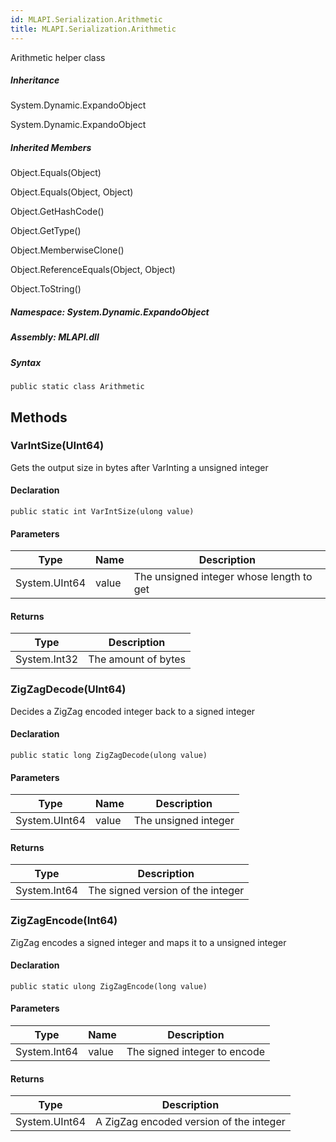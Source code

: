```yaml
---  
id: MLAPI.Serialization.Arithmetic  
title: MLAPI.Serialization.Arithmetic
---
```


<div class="markdown level0 summary">

Arithmetic helper class

</div>

<div class="markdown level0 conceptual">

</div>

<div class="inheritance">

##### Inheritance

<div class="level0">

System.Dynamic.ExpandoObject

</div>

<div class="level1">

System.Dynamic.ExpandoObject

</div>

</div>

<div class="inheritedMembers">

##### Inherited Members

<div>

Object.Equals(Object)

</div>

<div>

Object.Equals(Object, Object)

</div>

<div>

Object.GetHashCode()

</div>

<div>

Object.GetType()

</div>

<div>

Object.MemberwiseClone()

</div>

<div>

Object.ReferenceEquals(Object, Object)

</div>

<div>

Object.ToString()

</div>

</div>

##### **Namespace**: System.Dynamic.ExpandoObject

##### **Assembly**: MLAPI.dll

##### Syntax

    public static class Arithmetic

## Methods 

### VarIntSize(UInt64)

<div class="markdown level1 summary">

Gets the output size in bytes after VarInting a unsigned integer

</div>

<div class="markdown level1 conceptual">

</div>

#### Declaration

    public static int VarIntSize(ulong value)

#### Parameters

| Type          | Name  | Description                              |
|---------------|-------|------------------------------------------|
| System.UInt64 | value | The unsigned integer whose length to get |

#### Returns

| Type         | Description         |
|--------------|---------------------|
| System.Int32 | The amount of bytes |

### ZigZagDecode(UInt64)

<div class="markdown level1 summary">

Decides a ZigZag encoded integer back to a signed integer

</div>

<div class="markdown level1 conceptual">

</div>

#### Declaration

    public static long ZigZagDecode(ulong value)

#### Parameters

| Type          | Name  | Description          |
|---------------|-------|----------------------|
| System.UInt64 | value | The unsigned integer |

#### Returns

| Type         | Description                       |
|--------------|-----------------------------------|
| System.Int64 | The signed version of the integer |

### ZigZagEncode(Int64)

<div class="markdown level1 summary">

ZigZag encodes a signed integer and maps it to a unsigned integer

</div>

<div class="markdown level1 conceptual">

</div>

#### Declaration

    public static ulong ZigZagEncode(long value)

#### Parameters

| Type         | Name  | Description                  |
|--------------|-------|------------------------------|
| System.Int64 | value | The signed integer to encode |

#### Returns

| Type          | Description                             |
|---------------|-----------------------------------------|
| System.UInt64 | A ZigZag encoded version of the integer |
